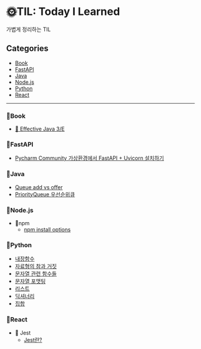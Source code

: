 # 🌞TIL: Today I Learned

가볍게 정리하는 TIL

## Categories
- [Book](#📌book)
- [FastAPI](#📌fastapi)
- [Java](#📌java)
- [Node.js](#📌nodejs)
- [Python](#📌python)
- [React](#📌react)

-------
### 📌Book
- [📕 Effective Java 3/E](https://github.com/sieunp06/TIL/tree/main/Book/Effective%20Java)

### 📌FastAPI
- [Pycharm Community 가상환경에서 FastAPI + Uvicorn 설치하기](https://github.com/sieunp06/TIL/blob/main/FastAPI/Install-FastAPI-on-Pycharm.md)
 
### 📌Java
- [Queue add vs offer](https://github.com/sieunp06/TIL/blob/main/Java/Difference-between-add-and-offer-in-queue.md)
- [PriorityQueue 우선순위큐](https://github.com/sieunp06/TIL/blob/main/Java/PriorityQueue.md)

### 📌Node.js
- 📄npm
    - [npm install options](https://github.com/sieunp06/TIL/blob/main/Node.js/npm/npm-install-options.md)

### 📌Python
- [내장함수](https://github.com/sieunp06/TIL/blob/main/Python/Built-in-Functions.md)
- [자료형의 참과 거짓](https://github.com/sieunp06/TIL/blob/main/Python/True-and-False-of-Data-Types.md)
- [문자열 관련 함수들](https://github.com/sieunp06/TIL/blob/main/Python/String-related-functions.md)
- [문자열 포맷팅](https://github.com/sieunp06/TIL/blob/main/Python/How-to-Formatting-String.md)
- [리스트](https://github.com/sieunp06/TIL/blob/main/Python/Python-List.md)
- [딕셔너리](https://github.com/sieunp06/TIL/blob/main/Python/Python-Dictionary.md)
- [집합](https://github.com/sieunp06/TIL/blob/main/Python/Python-Set.md)

### 📌React
- 📄 Jest
    - [Jest란?](https://github.com/sieunp06/TIL/blob/main/React/Jest/what-is-jest.md)